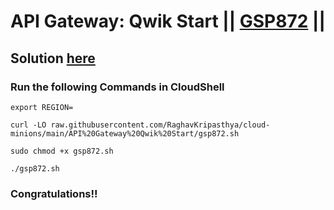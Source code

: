 # API Gateway: Qwik Start || [GSP872](https://www.cloudskillsboost.google/focuses/17996?parent=catalog) ||

## Solution [here]()

### Run the following Commands in CloudShell

```
export REGION=
```
```
curl -LO raw.githubusercontent.com/RaghavKripasthya/cloud-minions/main/API%20Gateway%20Qwik%20Start/gsp872.sh

sudo chmod +x gsp872.sh

./gsp872.sh
```

### Congratulations!!
